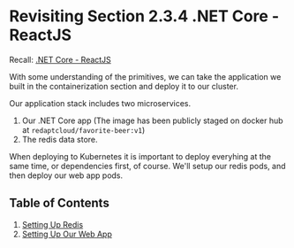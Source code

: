 # Revisiting Section 2.3.4 .NET Core - ReactJS

Recall: [.NET Core - ReactJS](../../02_docker/03_containerization/04_netcore_react.md)

With some understanding of the primitives, we can take the application we built in the containerization section and deploy it to our cluster.

Our application stack includes two microservices. 
1. Our .NET Core app (The image has been publicly staged on docker hub at `redaptcloud/favorite-beer:v1`)
2. The redis data store.

When deploying to Kubernetes it is important to deploy everyhing at the same time, or dependencies first, of course. We'll setup our redis pods, and then deploy our web app pods.

## Table of Contents

1. [Setting Up Redis](01_setting_up_redis.md)
2. [Setting Up Our Web App](02_setting_up_our_web_app.md)
